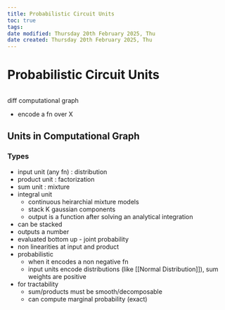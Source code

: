 ```yaml
---
title: Probabilistic Circuit Units
toc: true
tags: 
date modified: Thursday 20th February 2025, Thu
date created: Thursday 20th February 2025, Thu
---
```


# Probabilistic Circuit Units
```toc
```

diff computational graph

- encode a fn over X
## Units in Computational Graph
### Types
- input unit (any fn) : distribution
- product unit : factorization
- sum unit : mixture
- integral unit
	- continuous heirarchial mixture models
	- stack K gaussian components
	- output is a function after solving an analytical integration
- can be stacked 
- outputs a number
- evaluated bottom up - joint probability
- non linearities at input and product
- probabilistic
	- when it encodes a non negative fn 
	- input units encode distributions (like [[Normal Distribution]]), sum weights are positive
- for tractability
	- sum/products must be smooth/decomposable
	- can compute marginal probability (exact)